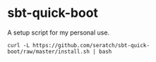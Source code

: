 # sbt-quick-boot

A setup script for my personal use.

```
curl -L https://github.com/seratch/sbt-quick-boot/raw/master/install.sh | bash
```
